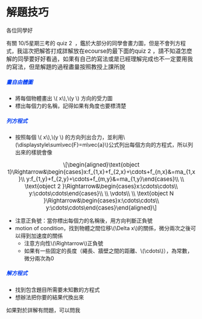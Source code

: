 
<!DOCTYPE html>
<html lang="en">
<head>
<meta charset="UTF-8">
  <title>Katex</title>
  <link rel="stylesheet" href="https://cdn.jsdelivr.net/npm/katex@0.11.1/dist/katex.min.css" integrity="sha384-zB1R0rpPzHqg7Kpt0Aljp8JPLqbXI3bhnPWROx27a9N0Ll6ZP/+DiW/UqRcLbRjq" crossorigin="anonymous">
  <script defer src="https://cdn.jsdelivr.net/npm/katex@0.11.1/dist/katex.min.js" integrity="sha384-y23I5Q6l+B6vatafAwxRu/0oK/79VlbSz7Q9aiSZUvyWYIYsd+qj+o24G5ZU2zJz" crossorigin="anonymous"></script>
  <script defer src="https://cdn.jsdelivr.net/npm/katex@0.11.1/dist/contrib/auto-render.min.js" integrity="sha384-kWPLUVMOks5AQFrykwIup5lo0m3iMkkHrD0uJ4H5cjeGihAutqP0yW0J6dpFiVkI" crossorigin="anonymous" onload="renderMathInElement(document.body);"></script>
</head>
<h1>解題技巧</h1>

<p dir="ltr" style="text-align:left;">各位同學好</p>
<p dir="ltr" style="text-align:left;">有關 10/5星期三考的 quiz 2&nbsp; ，鑑於大部分的同學會畫力圖，但是不會列方程式，<span style="font-size:0.9375rem;">我這次把解答打成詳解放在ecourse的最下面的quiz 2 ，</span><span style="font-size:0.9375rem;">請不知道怎麼解的同學要好好看過，如果有自己的寫法或是已經理解完成也不一定要用我的寫法，但是解題的過程盡量按照教授上課所說</span></p>
<h5 style="text-align:left;"><span style="color:rgb(0,61,245);">畫自由體圖</span></h5>
<p dir="ltr" style="text-align:left;"><span></span></p>
<ul>
    <li><span>將每個物體畫出&nbsp;\( x\),\(y \) 方向的受力圖</span><br></li>
    <li><span>標出每個力的名稱，記得如果有角度也要標清楚</span></li>
</ul>
<h5 style="text-align:left;"><span style="color:rgb(0,61,245);">列方程式</span></h5>
<p dir="ltr" style="text-align:left;"></p>
<ul>
    <li>按照每個&nbsp;\( x\),\(y \)&nbsp;的方向列出合力，並利用\(\displaystyle\sum\vec{F}=m\vec{a}\)公式列出每個方向的方程式，所以列出來的樣貌會像</li>
</ul><span></span>
<p style="text-align:center;"><span style="font-size:0.9375rem;text-align:left;">\[\begin{aligned}\text{object 1}\Rightarrow&amp;\begin{cases}x:f_{1,x}+f_{2,x}+\cdots+f_{n,x}&amp;=ma_{1,x}\\ y:f_{1,y}+f_{2,y}+\cdots+f_{m,y}&amp;=ma_{1,y}\end{cases}\\ \\ \text{object 2 }\Rightarrow&amp;\begin{cases}x:\cdots\cdots\\ y:\cdots\cdots\end{cases}\\ \\ \vdots\\ \\ \text{object N }\Rightarrow&amp;\begin{cases}x:\cdots\cdots\\ y:\cdots\cdots\end{cases}\end{aligned}\]</span></p>
<ul>
    <li><span>注意正負號：當你標出每個力的名稱後，用方向判斷正負號</span><br></li>
    <li><span>motion of condition，找到物體之間位移\(\Delta x\)的關係，微分兩次之後可以得到加速度的關係</span>
        <ul>
            <li>注意方向性\(\Rightarrow\)正負號<span></span></li>
            <li>如果有一些固定的長度（繩長、牆壁之間的距離、\(\cdots\)），為常數，微分兩次為0</li>
        </ul>
    </li>
</ul>
<h5 style="text-align:left;"><span style="color:rgb(0,61,245);">解方程式</span></h5>
<p dir="ltr" style="text-align:left;"></p>
<ul>
    <li>找到包含題目所需要未知數的方程式</li>
    <li>想辦法把你要的結果代換出來</li>
</ul>
<p></p>
<p dir="ltr" style="text-align:left;">如果對於詳解有問題，可以問我</p>